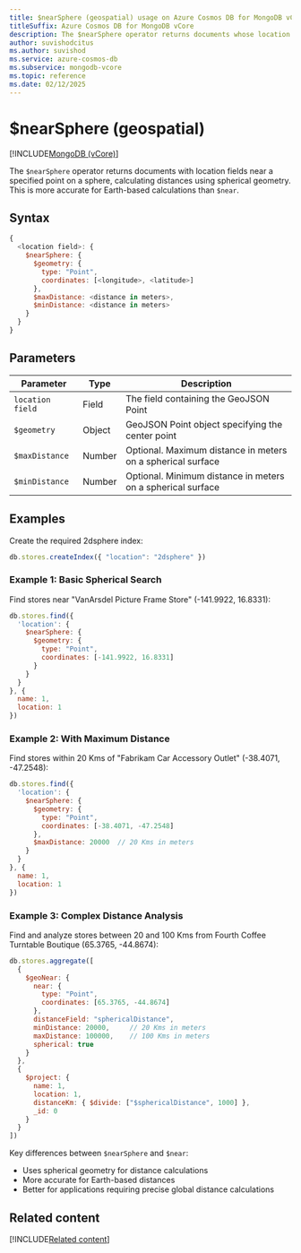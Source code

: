 ```yaml
---
title: $nearSphere (geospatial) usage on Azure Cosmos DB for MongoDB vCore
titleSuffix: Azure Cosmos DB for MongoDB vCore
description: The $nearSphere operator returns documents whose location fields are near a specified point on a sphere, sorted by distance on a spherical surface.
author: suvishodcitus
ms.author: suvishod
ms.service: azure-cosmos-db
ms.subservice: mongodb-vcore
ms.topic: reference
ms.date: 02/12/2025
---
```


# $nearSphere (geospatial)

[!INCLUDE[MongoDB (vCore)](~/reusable-content/ce-skilling/azure/includes/cosmos-db/includes/appliesto-mongodb-vcore.md)]

The `$nearSphere` operator returns documents with location fields near a specified point on a sphere, calculating distances using spherical geometry. This is more accurate for Earth-based calculations than `$near`.

## Syntax

```javascript
{
  <location field>: {
    $nearSphere: {
      $geometry: {
        type: "Point",
        coordinates: [<longitude>, <latitude>]
      },
      $maxDistance: <distance in meters>,
      $minDistance: <distance in meters>
    }
  }
}
```

## Parameters

| Parameter | Type | Description |
|-----------|------|-------------|
| `location field` | Field | The field containing the GeoJSON Point |
| `$geometry` | Object | GeoJSON Point object specifying the center point |
| `$maxDistance` | Number | Optional. Maximum distance in meters on a spherical surface |
| `$minDistance` | Number | Optional. Minimum distance in meters on a spherical surface |

## Examples

Create the required 2dsphere index:

```javascript
db.stores.createIndex({ "location": "2dsphere" })
```

### Example 1: Basic Spherical Search
Find stores near "VanArsdel Picture Frame Store" (-141.9922, 16.8331):

```javascript
db.stores.find({
  'location': {
    $nearSphere: {
      $geometry: {
        type: "Point",
        coordinates: [-141.9922, 16.8331]
      }
    }
  }
}, {
  name: 1,
  location: 1
})
```

### Example 2: With Maximum Distance
Find stores within 20 Kms of "Fabrikam Car Accessory Outlet" (-38.4071, -47.2548):

```javascript
db.stores.find({
  'location': {
    $nearSphere: {
      $geometry: {
        type: "Point",
        coordinates: [-38.4071, -47.2548]
      },
      $maxDistance: 20000  // 20 Kms in meters
    }
  }
}, {
  name: 1,
  location: 1
})
```

### Example 3: Complex Distance Analysis
Find and analyze stores between 20 and 100 Kms from Fourth Coffee Turntable Boutique (65.3765, -44.8674):

```javascript
db.stores.aggregate([
  {
    $geoNear: {
      near: {
        type: "Point",
        coordinates: [65.3765, -44.8674]
      },
      distanceField: "sphericalDistance",
      minDistance: 20000,     // 20 Kms in meters
      maxDistance: 100000,    // 100 Kms in meters
      spherical: true
    }
  },
  {
    $project: {
      name: 1,
      location: 1,
      distanceKm: { $divide: ["$sphericalDistance", 1000] },
      _id: 0
    }
  }
])
```

Key differences between `$nearSphere` and `$near`:
*  Uses spherical geometry for distance calculations
* More accurate for Earth-based distances
* Better for applications requiring precise global distance calculations

## Related content

[!INCLUDE[Related content](../includes/related-content.md)]